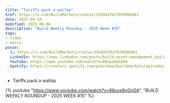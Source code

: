 ```yaml
---
title: "Tariffs pack a wallop"
href: https://x.com/BuildMarkets/status/1910437627070996981
date: 2025-04-10
modified: 2025-06-06
description: "Build Weekly Roundup - 2025 Week #15"
tags:
- video
- macro
posse:
  𝕏: https://x.com/BuildMarkets/status/1910437627070996981
  LinkedIn: https://www.linkedin.com/posts/build-asset-management_build-weekly-roundup-2025-week-15-tariffs-ugcPost-7316194096199450624-OW_f
  YouTube: https://www.youtube.com/watch?v=88uye8yGnDA
  Spotify: https://creators.spotify.com/pod/show/buildmarkets/episodes/BUILD-WEEKLY-ROUNDUP---2025-WEEK-15-e32jd6m
---
```


- Tariffs pack a wallop

{% youtube "https://www.youtube.com/watch?v=88uye8yGnDA", "BUILD WEEKLY ROUNDUP - 2025 WEEK #15" %}
